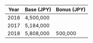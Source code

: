 | Year | Base (JPY) | Bonus (JPY) |
|------|------------|-------------|
| 2016 | 4,500,000  |             |
| 2017 | 5,184,000  |             |
| 2018 | 5,808,000  | 500,000     |
